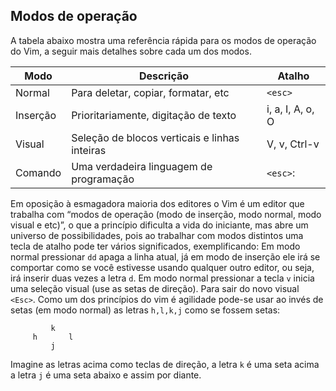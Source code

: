 Modos de operação
-----------------

A tabela abaixo mostra uma referência rápida para os modos de operação
do Vim, a seguir mais detalhes sobre cada um dos modos.

|Modo|Descrição|Atalho|
|----|---------|------|
|Normal| Para deletar, copiar, formatar, etc | `<esc>` |
|Inserção| Prioritariamente, digitação de texto| i, a, I, A, o, O |
|Visual| Seleção de blocos verticais e linhas inteiras |V, v, Ctrl-v| 
|Comando| Uma verdadeira linguagem de programação | `<esc>`: |

Em oposição à esmagadora maioria dos editores o Vim é um editor que
trabalha com “modos de operação (modo de inserção, modo normal, modo
visual e etc)”, o que a princípio dificulta a vida do iniciante, mas
abre um universo de possibilidades, pois ao trabalhar com modos
distintos uma tecla de atalho pode ter vários significados,
exemplificando: Em modo normal pressionar `dd` apaga a
linha atual, já em modo de inserção ele irá se comportar como se você
estivesse usando qualquer outro editor, ou seja, irá inserir duas vezes
a letra `d`. Em modo normal pressionar a tecla
`v` inicia uma seleção visual (use as setas de direção).
Para sair do novo visual `<Esc>`. Como um dos princípios do vim é
agilidade pode-se usar ao invés de setas (em modo normal) as letras
`h,l,k,j` como se fossem setas:

             k
         h       l
             j

Imagine as letras acima como teclas de direção, a letra `k`
é uma seta acima a letra `j` é uma seta abaixo e assim por
diante.
